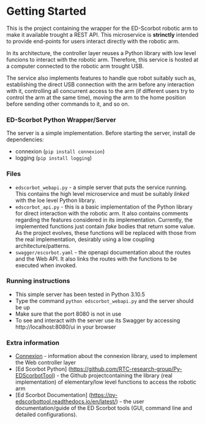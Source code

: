 # Getting Started
This is the project containing the wrapper for the ED-Scorbot robotic arm to make it available
trought a REST API. This microservice is **strinctly** intended to provide end-points for users
interact directly with the robotic arm. 

In its architecture, the controller layer reuses a Python library with low level funcions to 
interact with the robotic arm. Therefore, this service is hosted at a computer connected
to the robotic arm trought USB. 

The service also implements features to handle que robot suitably such as, establishing the 
direct USB connection with the arm before any interaction with it, controlling all concurrent
access to the arm (if different users try to control the arm at the same time), moving the arm
to the home position before sending other commands to it, and so on. 

### ED-Scorbot Python Wrapper/Server
The server is a simple implementation. Before starting the server, install de dependencies:
* connexion (`pip install connexion`)
* logging (`pip install logging`)

### Files
* `edscorbot_webapi.py` - a simple server that puts the service running. This contains the high level
microservice and must be suitably *linked* with the loe level Python library. 
* `edscorbot_api.py` - this is a basic implementation of the Python library for direct interaction with the robotic arm. It also  contains comments regarding the features considered in its implementation. 
Currently, the implemented functions just contain *fake* bodies that return some value. As the project
evolves, these functions will be replaced with those from the real implementation, desirably using a low coupling architecture/patterns. 
* `swagger/escorbot.yaml` - the openapi documentation about the routes and the Web API. It also links the routes with the functions to be executed when invoked.

### Running instructions
* This simple server has been tested in Python 3.10.5 
* Type the command `python edscorbot_webapi.py` and the server should be up
* Make sure that the port 8080 is not in use
* To see and interact with the server use its Swagger by accessing http://localhost:8080/ui in your browser

### Extra information
* [Connexion](https://connexion.readthedocs.io/en/latest/routing.html) - information about the connexion library, used to implement the Web controller layer
* [Ed Scorbot Python] (https://github.com/RTC-research-group/Py-EDScorbotTool) - the Github projectcontaining the library (real implementation) of elementary/low level functions to access the robotic arm
* [Ed Scorbot Documentation] (https://py-edscorbottool.readthedocs.io/en/latest/) - the user documentation/guide of the ED Scorbot tools (GUI, command line and detailed configurations). 